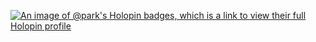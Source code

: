 [![An image of @park's Holopin badges, which is a link to view their full Holopin profile](https://holopin.me/park)](https://holopin.io/@park)
